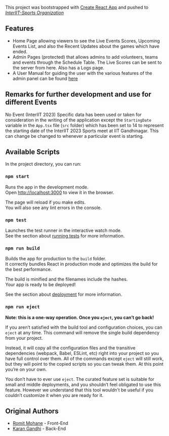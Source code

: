This project was bootstrapped with [Create React App](https://github.com/facebook/create-react-app) and pushed to [_InterIIT-Sports Organization_](https://github.com/InterIIT-Sports)

## Features

- Home Page allowing viewers to see the Live Events Scores, Upcoming Events List, and also the Recent Updates about the games which have ended.
- Admin Pages (protected) that allows admins to add volunteers, teams and events through the Schedule Table. The Live Scores can be sent to the server from here. Also has a Logs page.
- A User Manual for guiding the user with the various features of the admin panel can be found [here](https://docs.google.com/document/d/1KpjU-qifs7S4cfy7ImXSCwoF4ycOys0Esmv7cccqAgA)

## Remarks for further development and use for different Events

No Event (InterIIT 2023) Specific data has been used or taken for consideration in the writing of the application except the `StartingDate` variable in the `App.tsx` file (`src` folder) which has been set to 14 to represent the starting date of the InterIIT 2023 Sports meet at IIT Gandhinagar. This can change be changed to whenever a particular event is starting.

## Available Scripts

In the project directory, you can run:

### `npm start`

Runs the app in the development mode.\
Open [http://localhost:3000](http://localhost:3000) to view it in the browser.

The page will reload if you make edits.\
You will also see any lint errors in the console.

### `npm test`

Launches the test runner in the interactive watch mode.\
See the section about [running tests](https://facebook.github.io/create-react-app/docs/running-tests) for more information.

### `npm run build`

Builds the app for production to the `build` folder.\
It correctly bundles React in production mode and optimizes the build for the best performance.

The build is minified and the filenames include the hashes.\
Your app is ready to be deployed!

See the section about [deployment](https://facebook.github.io/create-react-app/docs/deployment) for more information.

### `npm run eject`

**Note: this is a one-way operation. Once you `eject`, you can’t go back!**

If you aren’t satisfied with the build tool and configuration choices, you can `eject` at any time. This command will remove the single build dependency from your project.

Instead, it will copy all the configuration files and the transitive dependencies (webpack, Babel, ESLint, etc) right into your project so you have full control over them. All of the commands except `eject` will still work, but they will point to the copied scripts so you can tweak them. At this point you’re on your own.

You don’t have to ever use `eject`. The curated feature set is suitable for small and middle deployments, and you shouldn’t feel obligated to use this feature. However we understand that this tool wouldn’t be useful if you couldn’t customize it when you are ready for it.

## Original Authors

- [Romit Mohane](https://github.com/Reckadon) - Front-End
- [Karan Gandhi](https://github.com/Karan-Gandhi) - Back-End
